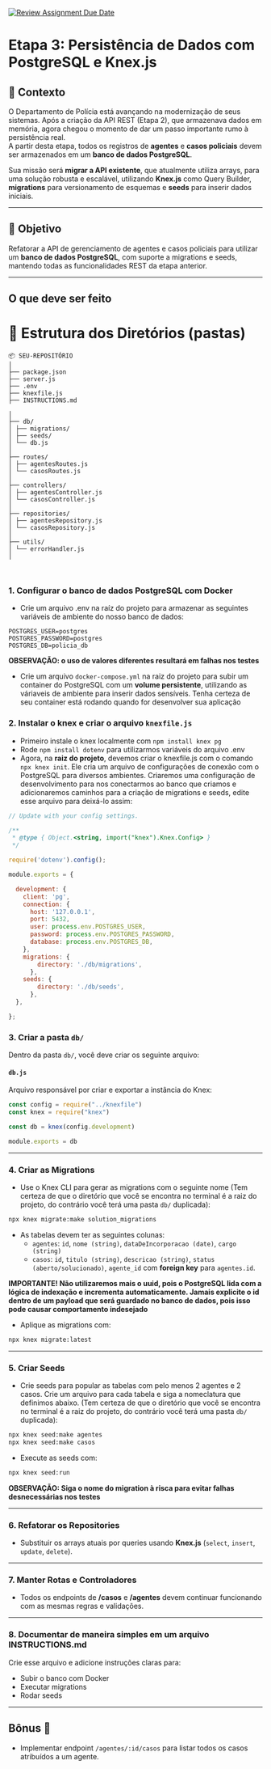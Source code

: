 [![Review Assignment Due Date](https://classroom.github.com/assets/deadline-readme-button-22041afd0340ce965d47ae6ef1cefeee28c7c493a6346c4f15d667ab976d596c.svg)](https://classroom.github.com/a/mzlsx7b3)

# Etapa 3: Persistência de Dados com PostgreSQL e Knex.js 

## 🧩 Contexto

O Departamento de Polícia está avançando na modernização de seus sistemas. Após a criação da API REST (Etapa 2), que armazenava dados em memória, agora chegou o momento de dar um passo importante rumo à persistência real.  
A partir desta etapa, todos os registros de **agentes** e **casos policiais** devem ser armazenados em um **banco de dados PostgreSQL**.

Sua missão será **migrar a API existente**, que atualmente utiliza arrays, para uma solução robusta e escalável, utilizando **Knex.js** como Query Builder, **migrations** para versionamento de esquemas e **seeds** para inserir dados iniciais.

---

## 🎯 Objetivo

Refatorar a API de gerenciamento de agentes e casos policiais para utilizar um **banco de dados PostgreSQL**, com suporte a migrations e seeds, mantendo todas as funcionalidades REST da etapa anterior.

---

## **O que deve ser feito**
# 📁  Estrutura dos Diretórios (pastas) 
```
📦 SEU-REPOSITÓRIO
│
├── package.json
├── server.js
├── .env
├── knexfile.js
├── INSTRUCTIONS.md

│
├── db/
│ ├── migrations/
│ ├── seeds/
│ └── db.js
│
├── routes/
│ ├── agentesRoutes.js
│ └── casosRoutes.js
│
├── controllers/
│ ├── agentesController.js
│ └── casosController.js
│
├── repositories/
│ ├── agentesRepository.js
│ └── casosRepository.js
│
├── utils/
│ └── errorHandler.js
│

  
```

### 1. Configurar o banco de dados PostgreSQL com Docker
- Crie um arquivo .env na raíz do projeto para armazenar as seguintes variáveis de ambiente do nosso banco de dados:

```
POSTGRES_USER=postgres
POSTGRES_PASSWORD=postgres
POSTGRES_DB=policia_db
```
**OBSERVAÇÃO: o uso de valores diferentes resultará em falhas nos testes**

- Crie um arquivo `docker-compose.yml` na raiz do projeto para subir um container do PostgreSQL com um **volume persistente**, utilizando as váriaveis de ambiente para inserir dados sensíveis. Tenha certeza de seu container está rodando quando for desenvolver sua aplicação
  
### 2. Instalar o knex e criar o arquivo **`knexfile.js`**
- Primeiro instale o knex localmente com `npm install knex pg`
- Rode `npm install dotenv` para utilizarmos variáveis do arquivo .env
- Agora, na **raiz do projeto**, devemos criar o knexfile.js com o comando `npx knex init`. Ele cria um arquivo de configurações de conexão com o PostgreSQL para diversos ambientes. Criaremos uma configuração de desenvolvimento para nos conectarmos ao banco que criamos e adicionaremos caminhos para a criação de migrations e seeds, edite esse arquivo para deixá-lo assim:

```js
// Update with your config settings.

/**
 * @type { Object.<string, import("knex").Knex.Config> }
 */

require('dotenv').config();

module.exports = {

  development: {
    client: 'pg',
    connection: {
      host: '127.0.0.1',
      port: 5432,
      user: process.env.POSTGRES_USER,
      password: process.env.POSTGRES_PASSWORD,
      database: process.env.POSTGRES_DB,
    },
    migrations: {
        directory: './db/migrations',
      },
    seeds: {
        directory: './db/seeds',
      },
  },

};

```

### 3. Criar a pasta `db/`
Dentro da pasta `db/`, você deve criar os seguinte arquivo:

#### **`db.js`**
Arquivo responsável por criar e exportar a instância do Knex:

```js
const config = require("../knexfile")
const knex = require("knex")

const db = knex(config.development)

module.exports = db
```

---

### 4. Criar as Migrations
- Use o Knex CLI para gerar as migrations com o seguinte nome (Tem certeza de que o diretório que você se encontra no terminal é a raiz do projeto, do contrário você terá uma pasta `db/` duplicada):

```bash
npx knex migrate:make solution_migrations

```

- As tabelas devem ter as seguintes colunas:
  - `agentes`: `id`, `nome (string)`, `dataDeIncorporacao (date)`, `cargo (string)`
  - `casos`: `id`, `titulo (string)`, `descricao (string)`, `status (aberto/solucionado)`, `agente_id` com **foreign key** para `agentes.id`.

**IMPORTANTE! Não utilizaremos mais o uuid, pois o PostgreSQL lida com a lógica de indexação e incrementa automaticamente. Jamais explicite o id dentro de um payload que será guardado no banco de dados, pois isso pode causar comportamento indesejado**
- Aplique as migrations com:
```bash
npx knex migrate:latest
```
---

### 5. Criar Seeds
- Crie seeds para popular as tabelas com pelo menos 2 agentes e 2 casos. Crie um arquivo para cada tabela e siga a nomeclatura que definimos abaixo. (Tem certeza de que o diretório que você se encontra no terminal é a raiz do projeto, do contrário você terá uma pasta `db/` duplicada):

```bash
npx knex seed:make agentes
npx knex seed:make casos


```
- Execute as seeds com:
```bash
npx knex seed:run
```

**OBSERVAÇÃO: Siga o nome do migration à risca para evitar falhas desnecessárias nos testes**

---

### 6. Refatorar os Repositories
- Substituir os arrays atuais por queries usando **Knex.js** (`select`, `insert`, `update`, `delete`).

---

### 7. Manter Rotas e Controladores
- Todos os endpoints de **/casos** e **/agentes** devem continuar funcionando com as mesmas regras e validações.

---

### 8. Documentar de maneira simples em um arquivo INSTRUCTIONS.md
Crie esse arquivo e adicione instruções claras para:
- Subir o banco com Docker
- Executar migrations
- Rodar seeds


---

## **Bônus 🌟**
- Implementar endpoint `/agentes/:id/casos` para listar todos os casos atribuídos a um agente.
